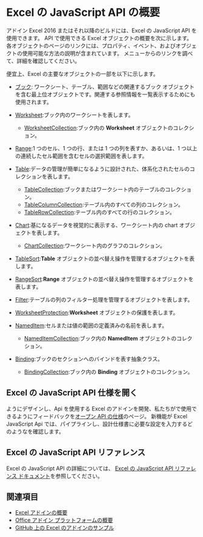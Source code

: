 # <a name="excel-javascript-api-overview"></a>Excel の JavaScript API の概要

アドイン Excel 2016 またはそれ以降のビルドには、Excel の JavaScript API を使用できます。 API で使用できる Excel オブジェクトの概要を次に示します。 各オブジェクトのページのリンクには、プロパティ、イベント、およびオブジェクトの使用可能な方法の説明が含まれています。 メニューからのリンクを調べて、詳細を確認してください。

便宜上、Excel の主要なオブジェクトの一部を以下に示します。 

- [ブック](/javascript/api/excel/excel.workbook): ワークシート、テーブル、範囲などの関連するブック オブジェクトを含む最上位オブジェクトです。関連する参照情報を一覧表示するためにも使用されます。

- [Worksheet](/javascript/api/excel/excel.worksheet):ブック内のワークシートを表します。 
    - [WorksheetCollection](/javascript/api/excel/excel.worksheetcollection):ブック内の **Worksheet** オブジェクトのコレクション。

- [Range](/javascript/api/excel/excel.range):1 つのセル、1 つの行、または 1 つの列を表すか、あるいは、1 つ以上の連続したセル範囲を含むセルの選択範囲を表します。

- [Table](/javascript/api/excel/excel.table):データの管理が簡単になるように設計された、体系化されたセルのコレクションを表します。
    - [TableCollection](/javascript/api/excel/excel.tablecollection):ブックまたはワークシート内のテーブルのコレクション。
    - [TableColumnCollection](/javascript/api/excel/excel.tablecolumncollection):テーブル内のすべての列のコレクション。
    - [TableRowCollection](/javascript/api/excel/excel.tablerowcollection):テーブル内のすべての行のコレクション。

- [Chart](/javascript/api/excel/excel.chart):基になるデータを視覚的に表示する、ワークシート内の chart オブジェクトを表します。
    - [ChartCollection](/javascript/api/excel/excel.chartcollection):ワークシート内のグラフのコレクション。

- [TableSort](/javascript/api/excel/excel.tablesort):**Table** オブジェクトの並べ替え操作を管理するオブジェクトを表します。

- [RangeSort](/javascript/api/excel/excel.rangesort):**Range** オブジェクトの並べ替え操作を管理するオブジェクトを表します。

- [Filter](/javascript/api/excel/excel.filter):テーブルの列のフィルター処理を管理するオブジェクトを表します。

- [WorksheetProtection](/javascript/api/excel/excel.worksheetprotection):**Worksheet** オブジェクトの保護を表します。

- [NamedItem](/javascript/api/excel/excel.nameditem):セルまたは値の範囲の定義済みの名前を表します。 
    - [NamedItemCollection](/javascript/api/excel/excel.nameditemcollection):ブック内の **NamedItem** オブジェクトのコレクション。

- [Binding](/javascript/api/excel/excel.binding):ブックのセクションへのバインドを表す抽象クラス。
    - [BindingCollection](/javascript/api/excel/excel.bindingcollection):ブック内の **Binding** オブジェクトのコレクション。

## <a name="excel-javascript-api-open-specifications"></a>Excel の JavaScript API 仕様を開く

ようにデザインし、Api を使用する Excel のアドインを開発、私たちがで使用できるようにフィードバックを[オープン API の仕様](../openspec.md)のページ。 新機能が Excel JavaScript Api では、パイプラインし、設計仕様書に必要な設定を入力するどのようなを確認します。

## <a name="excel-javascript-api-reference"></a>Excel の JavaScript API リファレンス

Excel の JavaScript API の詳細については、 [Excel の JavaScript API リファレンス ドキュメント](/javascript/api/excel)を参照してください。

## <a name="see-also"></a>関連項目

- [Excel アドインの概要](https://docs.microsoft.com/office/dev/add-ins/excel/excel-add-ins-overview)
- [Office アドイン プラットフォームの概要](https://docs.microsoft.com/office/dev/add-ins/overview/office-add-ins)
- [GitHub 上の Excel のアドインのサンプル](https://github.com/OfficeDev?utf8=%E2%9C%93&q=Excel)
